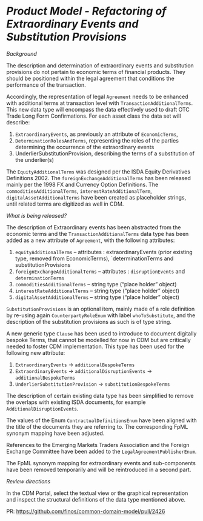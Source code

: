 # _Product Model - Refactoring of Extraordinary Events and Substitution Provisions_

_Background_

The description and determination of extraordinary events and substitution provisions do not pertain to economic terms of financial products. They should be positioned within the legal agreement that conditions the performance of the transaction. 

Accordingly, the representation of legal `Agreement` needs to be enhanced with additional terms at transaction level with  `TransactionAdditionalTerms`. This new data type will encompass the data effectively used to draft OTC Trade Long Form Confirmations. For each asset class the data set will describe:
1.	`ExtraordinaryEvents`, as previously an attribute of `EconomicTerms`,
2.	`DeterminationRolesAndTerms`, representing the roles of the parties determining the occurrence of the extraordinary events
3.	UnderlierSubstitutionProvision, describing the terms of a substitution of the underlier(s)

The `EquityAdditionalTerms` was designed per the ISDA Equity Derivatives Definitions 2002.  The `foreignExchangeAdditionalTerms` has been released mainly per the 1998 FX and Currency Option Definitions.  The  `commoditiesAdditionalTerms`, `interestRateAdditionalTerm`, `digitalAssetAdditionalTerms` have been created as placeholder strings, until related terms are digitized as well in CDM.

_What is being released?_

The description of Extraordinary events has been abstracted from the economic terms and the `TransactionAdditionalTerms` data type has been added as a new attribute of `Agreement`, with the following attributes:
1.	`equityAdditionalTerms` – attributes : extraordinaryEvents (prior existing type, removed from EconomicTerms), `determinationTerms and substitutionProvisions
2.	`foreignExchangeAdditionalTerms` – attributes : `disruptionEvents` and `determinationTerms`
3.	`commoditiesAdditionalTerms` – string type (“place holder” object)
4.	`interestRateAdditionalTerms` – string type (“place holder” object)
5.	`digitalAssetAdditionalTerms` – string type (“place holder” object)

`SubstitutionProvisions` is an optional item, mainly made of a role definition by re-using again `CounterpartyRoleEnum` with label `whoToSubstitute`, and the description of the substitution provisions as such is of type string.

A new generic type `Clause` has been used to introduce to document digitally bespoke Terms, that cannot be modelled for now in CDM but are critically needed to foster CDM implementation.
This type has been used for the following new attribute:
1.	`ExtraordinaryEvents` -> `additionalBespokeTerms`
2.	`ExtraordinaryEvents` -> `additionalDisruptionEvents` -> `additionalBespokeTerms`
3.	`UnderlierSubstitutionProvision` -> `substitutionBespokeTerms`

The description of certain existing data type has been simplified to remove the overlaps with existing ISDA documents, for example `AdditionalDisruptionEvents`.

The values of the Enum `ContractualDefinitionsEnum` have been aligned with the title of the documents they are referring to. The corresponding FpML synonym mapping have been adjusted.

References to the Emerging Markets Traders Association and the Foreign Exchange Committee have been added to the `LegalAgreementPublisherEnum`.

The FpML synonym mapping for extraordinary events and sub-components have been removed temporarily and will be reintroduced in a second part.

_Review directions_

In the CDM Portal, select the textual view or the graphical representation and inspect the structural definitions of the data type mentioned above.

PR: https://github.com/finos/common-domain-model/pull/2426
